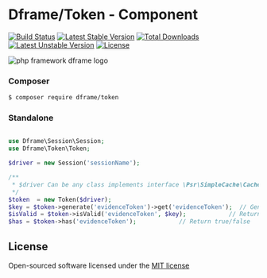 # Dframe/Token - Component
[![Build Status](https://travis-ci.org/dframe/token.svg?branch=master)](https://travis-ci.org/dframe/token) [![Latest Stable Version](https://poser.pugx.org/dframe/token/v/stable)](https://packagist.org/packages/dframe/token) [![Total Downloads](https://poser.pugx.org/dframe/token/downloads)](https://packagist.org/packages/dframe/token) [![Latest Unstable Version](https://poser.pugx.org/dframe/token/v/unstable)](https://packagist.org/packages/dframe/token) [![License](https://poser.pugx.org/dframe/token/license)](https://packagist.org/packages/dframe/token)

![php framework dframe logo](https://dframeframework.com/img/logo_full.png)

 
### Composer

```sh
$ composer require dframe/token
```

### Standalone

```php

use Dframe\Session\Session;
use Dframe\Token\Token;

$driver = new Session('sessionName');

/** 
 * $driver Can be any class implements interface \Psr\SimpleCache\CacheInterface 
 */
$token  = new Token($driver); 
$key = $token->generate('evidenceToken')->get('evidenceToken');  // Generate hash
$isValid = $token->isValid('evidenceToken', $key);            // Return true/false
$has = $token->has('evidenceToken');            // Return true/false
```

License
----

Open-sourced software licensed under the [MIT license](http://opensource.org/licenses/MIT)